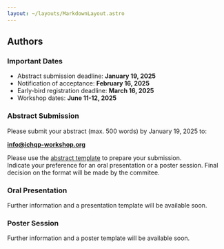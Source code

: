 ```yaml
---
layout: ~/layouts/MarkdownLayout.astro
---
```


## Authors

### Important Dates

- Abstract submission deadline: **January 19, 2025**
- Notification of acceptance: **February 16, 2025**
- Early-bird registration deadline: **March 16, 2025**
- Workshop dates: **June 11-12, 2025**

### Abstract Submission

Please submit your abstract (max. 500 words) by January 19, 2025 to:

**info@ichqp-workshop.org**

Please use the [abstract template](/documents/abstract-template.docx) to prepare your submission.\
Indicate your preference for an oral presentation or a poster session.
Final decision on the format will be made by the commitee.

### Oral Presentation

<!-- When preparing the presentation, please plan for a 15-minute speech followed by 5 minutes for Q&A. -->

Further information and a presentation template will be available soon.

### Poster Session

<!-- Each poster will be presented as part of a guided tour, with a maximum of 5 minutes allocated per poster. -->

Further information and a poster template will be available soon.
